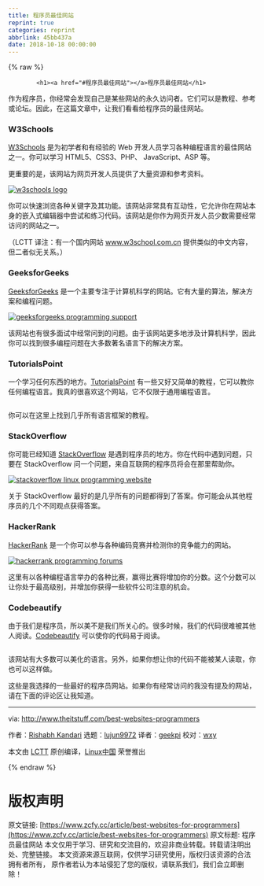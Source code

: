 ```yaml
---
title: 程序员最佳网站
reprint: true
categories: reprint
abbrlink: 45bb437a
date: 2018-10-18 00:00:00
---
```


{% raw %}

            <h1><a href="#程序员最佳网站"></a>程序员最佳网站</h1>
<p>作为程序员，你经常会发现自己是某些网站的永久访问者。它们可以是教程、参考或论坛。因此，在这篇文章中，让我们看看给程序员的最佳网站。</p>
<h3><a href="#w3schools"></a>W3Schools</h3>
<p><a href="https://www.w3schools.com/">W3Schools</a> 是为初学者和有经验的 Web 开发人员学习各种编程语言的最佳网站之一。你可以学习 HTML5、CSS3、PHP、 JavaScript、ASP 等。</p>
<p>更重要的是，该网站为网页开发人员提供了大量资源和参考资料。</p>
<p><a href="http://www.theitstuff.com/wp-content/uploads/2017/12/w3schools-logo.png"><img src="" alt="w3schools logo"></a></p>
<p>你可以快速浏览各种关键字及其功能。该网站非常具有互动性，它允许你在网站本身的嵌入式编辑器中尝试和练习代码。该网站是你作为网页开发人员少数需要经常访问的网站之一。</p>
<p>（LCTT 译注：有一个国内网站 <a href="http://www.w3school.com.cn">www.w3school.com.cn</a> 提供类似的中文内容，但二者似无关系。）</p>
<h3><a href="#geeksforgeeks"></a>GeeksforGeeks</h3>
<p><a href="http://www.geeksforgeeks.org/">GeeksforGeeks</a> 是一个主要专注于计算机科学的网站。它有大量的算法，解决方案和编程问题。</p>
<p><a href="http://www.theitstuff.com/wp-content/uploads/2017/12/geeksforgeeks-programming-support.png"><img src="" alt="geeksforgeeks programming support"></a></p>
<p>该网站也有很多面试中经常问到的问题。由于该网站更多地涉及计算机科学，因此你可以找到很多编程问题在大多数著名语言下的解决方案。</p>
<h3><a href="#tutorialspoint"></a>TutorialsPoint</h3>
<p>一个学习任何东西的地方。<a href="https://www.tutorialspoint.com/">TutorialsPoint</a> 有一些又好又简单的教程，它可以教你任何编程语言。我真的很喜欢这个网站，它不仅限于通用编程语言。</p>
<p><a href="https://camo.githubusercontent.com/5b74e2a8b5750adfad49344482ef494b3b73250f/687474703a2f2f7777772e746865697473747566662e636f6d2f77702d636f6e74656e742f75706c6f6164732f323031372f31322f7475746f7269616c73706f696e742d70726f6772616d6d696e672d776562736974652e706e67"><img src="" alt=""></a></p>
<p>你可以在这里上找到几乎所有语言框架的教程。</p>
<h3><a href="#stackoverflow"></a>StackOverflow</h3>
<p>你可能已经知道 <a href="https://stackoverflow.com/">StackOverflow</a> 是遇到程序员的地方。你在代码中遇到问题，只要在 StackOverflow 问一个问题，来自互联网的程序员将会在那里帮助你。</p>
<p><a href="http://www.theitstuff.com/wp-content/uploads/2017/12/stackoverflow-linux-programming-website.png"><img src="" alt="stackoverflow linux programming website"></a></p>
<p>关于 StackOverflow 最好的是几乎所有的问题都得到了答案。你可能会从其他程序员的几个不同观点获得答案。</p>
<h3><a href="#hackerrank"></a>HackerRank</h3>
<p><a href="https://www.hackerrank.com/">HackerRank</a> 是一个你可以参与各种编码竞赛并检测你的竞争能力的网站。</p>
<p><a href="http://www.theitstuff.com/wp-content/uploads/2017/12/hackerrank-programming-forums.png"><img src="" alt="hackerrank programming forums"></a></p>
<p>这里有以各种编程语言举办的各种比赛，赢得比赛将增加你的分数。这个分数可以让你处于最高级别，并增加你获得一些软件公司注意的机会。</p>
<h3><a href="#codebeautify"></a>Codebeautify</h3>
<p>由于我们是程序员，所以美不是我们所关心的。很多时候，我们的代码很难被其他人阅读。<a href="https://codebeautify.org/">Codebeautify</a> 可以使你的代码易于阅读。</p>
<p><a href="https://camo.githubusercontent.com/4c1d0f4a5d84665c9a8dfb82ffa52ca9050c4a6a/687474703a2f2f7777772e746865697473747566662e636f6d2f77702d636f6e74656e742f75706c6f6164732f323031372f31322f636f64652d62656175746966792d70726f6772616d6d696e672d666f72756d732e706e67"><img src="" alt=""></a></p>
<p>该网站有大多数可以美化的语言。另外，如果你想让你的代码不能被某人读取，你也可以这样做。</p>
<p>这些是我选择的一些最好的程序员网站。如果你有经常访问的我没有提及的网站，请在下面的评论区让我知道。</p>
<hr>
<p>via: <a href="http://www.theitstuff.com/best-websites-programmers">http://www.theitstuff.com/best-websites-programmers</a></p>
<p>作者：<a href="http://www.theitstuff.com/author/reevkandari">Rishabh Kandari</a> 选题：<a href="https://github.com/lujun9972">lujun9972</a> 译者：<a href="https://github.com/geekpi">geekpi</a> 校对：<a href="https://github.com/wxy">wxy</a></p>
<p>本文由 <a href="https://github.com/LCTT/TranslateProject">LCTT</a> 原创编译，<a href="https://linux.cn/">Linux中国</a> 荣誉推出</p>

          
{% endraw %}

# 版权声明
原文链接: [https://www.zcfy.cc/article/best-websites-for-programmers](https://www.zcfy.cc/article/best-websites-for-programmers)
原文标题: 程序员最佳网站
本文仅用于学习、研究和交流目的，欢迎非商业转载。转载请注明出处、完整链接。
本文资源来源互联网，仅供学习研究使用，版权归该资源的合法拥有者所有，
原作者若认为本站侵犯了您的版权，请联系我们，我们会立即删除！
